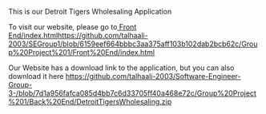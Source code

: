 This is our Detroit Tigers Wholesaling Application

To visit our website, please go to[ Front End/index.html](https://github.com/talhaali-2003/SEGroup1/blob/6159eef664bbbc3aa375aff103b102dab2bcb62c/Group%20Project%201/Front%20End/index.html)https://github.com/talhaali-2003/SEGroup1/blob/6159eef664bbbc3aa375aff103b102dab2bcb62c/Group%20Project%201/Front%20End/index.html

Our Website has a download link to the application, but you can also download it here https://github.com/talhaali-2003/Software-Engineer-Group-3-/blob/7d1a956fafca085d4bb7c6d33705ff40a468e72c/Group%20Project%201/Back%20End/DetroitTigersWholesaling.zip
